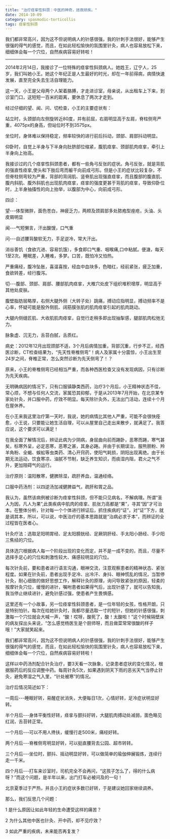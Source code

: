 ```yaml
---
title: "治疗痉挛性斜颈：中医的神奇，拯救顽疾。"
date: 2014-10-09
category: spasmodic-torticollis
tags: 痉挛性斜颈
---
```


我们都非常高兴，因为这不但说明病人的针感很强，我的针刺手法很好，能够产生很强的得气的感觉，而且，在如此轻松愉快的氛围里针灸，病人也容易放松下来，细细体会每一个穴位，自然疾病容易好转啦！

***

2014年2月14日，我接诊了一位特殊的痉挛性斜颈病人。她姓王，辽宁人，25岁，我们叫她小王。她这个年纪正是人生最好的时光，却在一年前得病，病情快速发展，直至完全失去生活自理能力。

这一天，小王是父母两个人架着胳膊，才走进诊室，母亲说，从出租车上下来，到诊室门口，这短短一百米的距离，要休息了两次才走到。

经过仔细的望、闻、问、切检查，小王的主要症状有：

站立时，头颈部向左侧旋转近80度，并有前屈，右肩明显高于左肩，脊柱侧弯严重，4075px的身高，但站位时不到3575px。

坐位时，身体难以保持稳定，频率较快的进行前后抖动，颈部、肩部抖动明显。

仰卧时，自觉上半身与下半身向肚脐部位缩紧，腹肌痉挛、颈部肌肉痉挛，牵引上半身向上抬高。

我接诊过的几个痉挛性斜颈患者，都有一些角弓反张的症状。角弓反张，就是背肌的强直性痉挛,使头和下肢后弯而躯干向前成弓形。但是小王的症状比较复杂，不但脊柱侧弯较为严重，背部的背阔肌、竖脊肌出现强直痉挛，而且腹部的腹直肌、腹内斜肌、腹外斜肌也出现肌肉痉挛，痉挛的强度更甚于背肌的痉挛，导致仰卧位时，上半身抽搐性的向上抬举，以腹部为中心，向前成弓形。

四诊：

望---体型微胖，面色苍白，神疲乏力，两颊及颈肩部多处脓疱型痤疮，头油、头皮屑明显

闻---气短懒言，汗出酸馊，口气重

问---自述腰背酸软无力，手足逆冷，常大汗出。

消谷善饥（食欲亢进、容易饥饿），多食即口气重、咽喉痛,口中粘腻。便溏，每天1至2次。睡眠差，入睡难，多梦。口苦，既怕冷又怕热。

严重痛经，腹冷坠胀，喜温喜按，经血中血块多，色暗红，经前紧张，疲乏加重，食欲转差，经行腹泻。

切---腹部、颈部、肩部、腰部肌肉痉挛，大椎穴处皮下组织堆积增厚，明显高于其他处皮肤。

腹壁脂肪层略厚，右侧大腿外侧（大转子处）跳痛，搏动应指明显，搏动频率不是心率，怀疑可能是股外侧肌、阔筋膜张肌的肌肉痉挛引起的肌肉跳动。

大腿内侧缝匠肌、大收肌肌肉痉挛，自觉行走稍多即出现抽掣感，腿部肌肉松弛无力。

脉象虚、沉无力，舌苔白腻，舌质红。

病史：2012年12月出现颈部不适，3个月后病情加重，背部沉重，行步不正，经西医诊断，CT检查结果为，“先天性脊椎侧弯”！病人及家属十分震惊，小王出生至24岁之间，脊椎正常，怎么突然诊断为先天侧弯了！？

原来，小王的脊椎侧弯已经相当严重，而各种西医检查又没有发现病因，只有诊断为先天疾病。

无明确病因的情况下，只有口服镇静类西药，治疗3个月后，小王精神状态不佳，常心烦，不想与任何人交流，家属恐其抑郁，于是从2013年7月开始，在北京某专家处针灸，并口服中药，疗效不明显。每天除针灸外，无法出门活动，连续十个月在屋休养。

在小王来我这里治疗第一天时，我说，她的病情比其他人严重，可能不会很快痊愈，小王说，只要能让她生活自理，可以从屋里自己走出来散步，就满足了。我答应说，这个要求可以满足！

在我全面了解情况后，辨证此病为少阴病，身屈曲向前而踡卧，恶寒而踡，寒气甚矣，标寒外呈，必定恶寒，恶寒之甚，其身必踡。并由于长期误治，服熊胆粉、羚羊角粉、全蝎、蜈蚣等虫类药、清心开窍药，使阳气耗损，阴阳出现离绝。由于长期无法运动，饮食寒凉、油腻不节制，缺乏养生知识，而痰湿内阻，君火之气不升，更加阻碍气的运行。

治疗原则：温阳散寒，健脾除湿，疏肝养血，温通经络。

口服中药汤剂：以四逆汤加减健脾益气，疏肝和胃之品。

我认为，虽然该病例被诊断为痉挛性斜颈，但不能只见病名，不解病理。所谓“圣人为因，凡人为果”,此类疾病中肌肉的痉挛、肌张力高都是“果”，寻其“因”才可治本。在整体分析，针对每一个个体进行辨证后，抓住疾病的“证”，对“证”下方，就是调其本，所以，可以说，中医治疗的基本思路就是“治病必求于本”，而辨证的全过程皆在医者心。

针灸疗法：选取足阳明胃经、足太阳膀胱经、足厥阴肝经、手太阳小肠经、手少阳三焦经的穴位。

具体选穴根据病人每一个阶段出现的变化而定，并不是一成不变的，而且，尽量不选择手足心的穴位和刺激性较大、痛感较明显的穴位。

每次针灸前，要和患者进行语言沟通，眼神交流，注意观察患者的精神状态、紧张程度。如果在针灸前，患者出现手足冷、出冷汗、身抖、眼神慌乱的情况，当暂停针灸，耐心细致的做好思想工作，解释针灸的原理，询问导致紧张的原因，轻柔的按摩针灸穴位，缓慢的进针，嘱咐患者如果得气后，出现针感了，就可以告知我，我当停止继续进针，避免针感过强，使患者产生畏惧感。

这里还有一个小故事，另一位痉挛性斜颈患者，是一位年轻的女孩，性格开朗，只是特别怕针。每次在给她针灸时，我都尽量选取一寸的短针，但她的针感很强，刺激每一个穴位就会大喊一声，“酸！哎呀，酸死了，酸！太酸啦！”这个时候隔壁床的病友探出头来说，“怎么感觉杨医生是个厨师呀，而且做菜常常很酸的样子哦！”大家就笑起来。

我们都非常高兴，因为这不但说明病人的针感很强，我的针刺手法很好，能够产生很强的得气的感觉，而且，在如此轻松愉快的氛围里针灸，病人也容易放松下来，细细体会每一个穴位，自然疾病容易好转啦！

这样以中药汤剂配合针灸治疗，要3天看一次脉象，记录患者症状的变化情况，根据服药后的反应调整中药。每周针灸5次，如果遇到阴天下雨的恶劣天气当停止针灸，避免寒湿之气入里，“针处被寒”的情况。

治疗后情况简述如下：

一周后---睡眠好转，易醒症状消失，大便每日1次，心情好转，足冷症状明显好转。

半个月后---身体平衡性好转，痉挛与颤抖好转，大腿肌肉搏动处减弱，面色略见红润，舌苔转正常。

一个月后---可以不用人搀扶，缓慢行走500米，痛经好转。

两个月后---脊椎侧弯明显好转，可以挺直腰背去公园、超市转转。

三个月后---坐位时，颤抖、摇动明显好转，可以做简单的瑜伽伸展锻炼，连续行走一千米。

四个月后---打车来诊室时，司机完全不会再问，“这孩子怎么了，得的什么病呀？”而这个问题，是半年以来，出门打车必被问及的一句！

北京夏季过于严热，并且小王的症状多数已好转，于是建议她回家继续调养。

那么，我们反思几个问题：

1 是什么原因让如此年轻的生命遭受这样的痛苦？

2 为什么其他中医也针灸、开中药，却不见疗效？

3 如此严重的疾病，未来能否再复发？